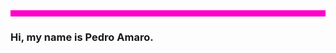 <div style="width: 100%; height: 10px; background-color: #ff00c9">
</div>

### Hi, my name is Pedro Amaro.
